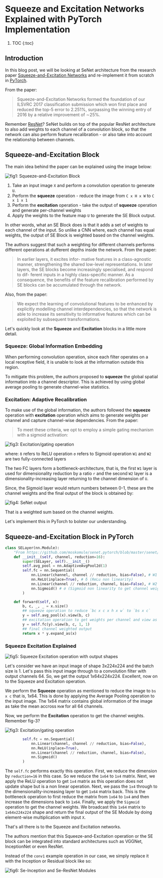 # Squeeze and Excitation Networks Explained with PyTorch Implementation

1. TOC 
{:toc}

## Introduction
In this blog post, we will be looking at SeNet architecture from the research paper [Squeeze-and-Excitation Networks](https://arxiv.org/abs/1709.01507) and re-implement it from scratch in [PyTorch](https://pytorch.org/). 

From the paper:
> Squeeze-and-Excitation Networks formed the foundation of our ILSVRC 2017 classification submission which won first place and reduced the top-5 error to 2.251%, surpassing the winning entry of 2016 by a relative improvement of ∼25%.

Remember [ResNet](https://arxiv.org/abs/1512.03385)? SeNet builds on top of the popular ResNet architecture to also add weights to each channel of a convolution block, so that the network can also perform feature recalibration - or also take into account the relationship between channels.

## Squeeze-and-Excitation Block

The main idea behind the paper can be explained using the image below:

![](/images/senet_block.png "fig1: Squeeze-and-Excitation Block")

1. Take an input image `X` and perform a convolution operation to generate `U`. 
2. Perform the **squeeze** operation - reduce the image from `C x H x W` to `C x 1 x 1`  
3. Perform the **excitation** operation - take the output of **squeeze** operation and generate per-channel weights
4. Apply the weights to the feature map `U` to generate the SE Block output.

In other words, what an SE Block does is that it adds a set of weights to each channel of the input. So unlike a CNN where, each channel has equal weights, the output of SE Block is weighted based on the channel weights. 

The authors suggest that such a weighting for different channels performs different operations at dufferent depths inside the network. From the paper:
> In earlier layers, it excites infor- mative features in a class-agnostic manner, strengthening the shared low-level representations. In later layers, the SE blocks become increasingly specialised, and respond to dif- ferent inputs in a highly class-specific manner. As a consequence, the benefits of the feature recalibration performed by SE blocks can be accumulated through the network.

Also, from the paper:
> We expect the learning of convolutional features to be enhanced by explicitly modelling channel interdependencies, so that the network is able to increase its sensitivity to informative features which can be exploited by subsequent transformations.

Let's quickly look at the **Squeeze** and **Excitation** blocks in a little more detail.

### Squeeze: Global Information Embedding
When performing convolution operation, since each filter operates on a local receptive field, it is unable to look at the information outside this region.

To mitigate this problem, the authors proposed to **squeeze** the global spatial information into a channel descriptor. This is achieved by using global average pooling to generate channel-wise statistics. 

### Excitation: Adaptive Recalibration
To make use of the global information, the authors followed the **squeeze** operation with **excitation** operation which aims to generate weights per channel and capture channel-wise dependencies. From the paper:

> To meet these criteria, we opt to employ a simple gating mechanism with a sigmoid activation:

![](/images/gating_operation.png "fig3: Excitation/gating operation")

where:
`δ` refers to ReLU operation
`σ` refers to Sigmoid operation 
`W1` and `W2` are two fully-connected layers

The two FC layers form a bottleneck-architecture, that is, the first `W1` layer is used for dimensionality reduction by a ratio `r` and the second `W2` layer is a dimensionality-increasing layer returning to the channel dimension of `U`.

Since, the Sigmoid layer would return numbers between 0-1, these are the channel weights and the final output of the block is obtained by:

![](/images/senet_output.png "fig4: SeNet output")

That is a weighted sum based on the channel weights.

Let's implement this in PyTorch to bolster our understanding.

## Squeeze-and-Excitation Block in PyTorch

```python
class SELayer(nn.Module):
    "From https://github.com/moskomule/senet.pytorch/blob/master/senet/se_module.py"
    def __init__(self, channel, reduction=16):
        super(SELayer, self).__init__()
        self.avg_pool = nn.AdaptiveAvgPool2d(1)
        self.fc = nn.Sequential(
            nn.Linear(channel, channel // reduction, bias=False), # W1 dimensionality-reduction layer 
            nn.ReLU(inplace=True), # δ (ReLu non linearity)
            nn.Linear(channel // reduction, channel, bias=False), # W2 dimensionality-increasing layer
            nn.Sigmoid() # σ (Sigmoid non linearity to get channel weights)
        )

    def forward(self, x):
        b, c, _, _ = x.size()
        ## squeeze operation to reduce `bc x c x h x w` to `bs x c`
        y = self.avg_pool(x).view(b, c)      
        ## excitation operation to get weights per channel and view as `bs x c x 1 x 1`
        y = self.fc(y).view(b, c, 1, 1)
        ## final channel weighted output
        return x * y.expand_as(x)
```

### Squeeze Excitation Explained

![](/images/squeeze_excite.jpg "fig5: Squeeze Excitation operation with output shapes")

Let's consider we have an input image of shape 3x224x224 and the batch size is 1. Let's pass this input image through to a convolution filter with output channels 64. So, we get the output 1x64x224x224. Excellent, now on to the Squeeze and Excitation operation. 

We perform the **Squeeze** operation as mentioned to reduce the image to `bs x c` that is, 1x64. This is done by applying the Average Pooling operation to the input image. The 1x64 matrix contains global information of the image as take the mean accross `HxW` for all 64 channels. 

Now, we perform the **Excitation** operation to get the channel weights. Remember fig-3?

![](/images/gating_operation.png "fig3: Excitation/gating operation")

```python
        self.fc = nn.Sequential(
            nn.Linear(channel, channel // reduction, bias=False),  
            nn.ReLU(inplace=True), 
            nn.Linear(channel // reduction, channel, bias=False), 
            nn.Sigmoid()
        )
```
The `self.fc` performs exactly this operation. First, we reduce the dimension by `reduction=16` in this case. So we reduce the `1x64` to `1x4` matrix. Next, we apply the ReLU operation to get `1x4` matrix as this operation does not update shape but is a non linear operation. Next, we pass the `1x4` through to the dimensionality-increasing layer to get `1x64` matrix back. This is the bottleneck operation to first reduce the matrix from `1x64` to `1x4` and then increase the dimensions back to `1x64`. Finally, we apply the `Sigmoid` operation to get the channel weights. We broadcast this `1x64` matrix to `1x64x224x224` shape and return the final output of the SE Module by doing element-wise multiplication with input `X`.   

That's all there is to the Squeeze and Excitation networks. 

The authors mention that this Squeeze-and-Excitation operation or the SE block can be integrated into standard architectures such as VGGNet, InceptionNet or even ResNet. 

Instead of the `conv1` example operation in our case, we simply replace it with the Inception or Residual block like so:

![](/images/se-resnet.png "fig6: Se-Inception and Se-ResNet Modules")

